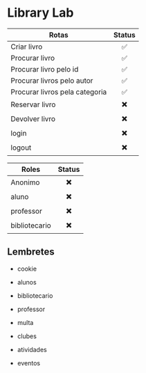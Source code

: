# Library Lab

| Rotas                          | Status |
| ------------------------------ | :----: |
| Criar livro                    |   ✅   |
| Procurar livro                 |   ✅   |
| Procurar livro pelo id         |   ✅   |
| Procurar livros pelo autor     |   ✅   |
| Procurar livros pela categoria |   ✅   |
| Reservar livro                 |   ✖️   |
| Devolver livro                 |   ✖️   |
| login                          |   ✖️   |
| logout                         |   ✖️   |

| Roles         | Status |
| ------------- | :----: |
| Anonimo       |   ✖️   |
| aluno         |   ✖️   |
| professor     |   ✖️   |
| bibliotecario |   ✖️   |

## Lembretes

- cookie

- alunos
- bibliotecario
- professor
- multa
- clubes
- atividades
- eventos

